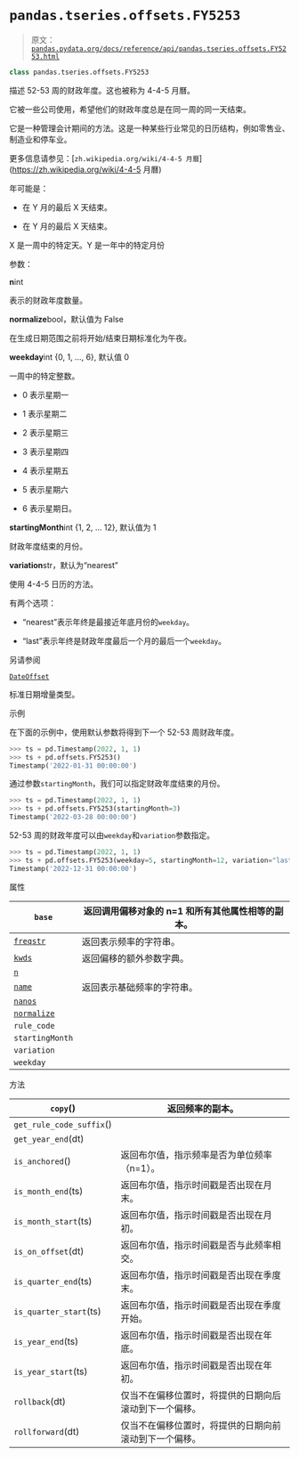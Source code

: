 # `pandas.tseries.offsets.FY5253`

> 原文：[`pandas.pydata.org/docs/reference/api/pandas.tseries.offsets.FY5253.html`](https://pandas.pydata.org/docs/reference/api/pandas.tseries.offsets.FY5253.html)

```py
class pandas.tseries.offsets.FY5253
```

描述 52-53 周的财政年度。这也被称为 4-4-5 月曆。

它被一些公司使用，希望他们的财政年度总是在同一周的同一天结束。

它是一种管理会计期间的方法。这是一种某些行业常见的日历结构，例如零售业、制造业和停车业。

更多信息请参见：[`zh.wikipedia.org/wiki/4-4-5 月曆`](https://zh.wikipedia.org/wiki/4-4-5 月曆)

年可能是：

+   在 Y 月的最后 X 天结束。

+   在 Y 月的最后 X 天结束。

X 是一周中的特定天。Y 是一年中的特定月份

参数：

**n**int

表示的财政年度数量。

**normalize**bool，默认值为 False

在生成日期范围之前将开始/结束日期标准化为午夜。

**weekday**int {0, 1, …, 6}, 默认值 0

一周中的特定整数。

+   0 表示星期一

+   1 表示星期二

+   2 表示星期三

+   3 表示星期四

+   4 表示星期五

+   5 表示星期六

+   6 表示星期日。

**startingMonth**int {1, 2, … 12}, 默认值为 1

财政年度结束的月份。

**variation**str，默认为“nearest”

使用 4-4-5 日历的方法。

有两个选项：

+   “nearest”表示年终是最接近年底月份的`weekday`。

+   “last”表示年终是财政年度最后一个月的最后一个`weekday`。

另请参阅

[`DateOffset`](https://pandas.pydata.org/docs/reference/api/pandas.tseries.offsets.DateOffset.html#pandas.tseries.offsets.DateOffset "pandas.tseries.offsets.DateOffset")

标准日期增量类型。

示例

在下面的示例中，使用默认参数将得到下一个 52-53 周财政年度。

```py
>>> ts = pd.Timestamp(2022, 1, 1)
>>> ts + pd.offsets.FY5253()
Timestamp('2022-01-31 00:00:00') 
```

通过参数`startingMonth`，我们可以指定财政年度结束的月份。

```py
>>> ts = pd.Timestamp(2022, 1, 1)
>>> ts + pd.offsets.FY5253(startingMonth=3)
Timestamp('2022-03-28 00:00:00') 
```

52-53 周的财政年度可以由`weekday`和`variation`参数指定。

```py
>>> ts = pd.Timestamp(2022, 1, 1)
>>> ts + pd.offsets.FY5253(weekday=5, startingMonth=12, variation="last")
Timestamp('2022-12-31 00:00:00') 
```

属性

| `base` | 返回调用偏移对象的 n=1 和所有其他属性相等的副本。 |
| --- | --- |
| [`freqstr`](https://pandas.pydata.org/docs/reference/api/pandas.tseries.offsets.FY5253.freqstr.html#pandas.tseries.offsets.FY5253.freqstr "pandas.tseries.offsets.FY5253.freqstr") | 返回表示频率的字符串。 |
| [`kwds`](https://pandas.pydata.org/docs/reference/api/pandas.tseries.offsets.FY5253.kwds.html#pandas.tseries.offsets.FY5253.kwds "pandas.tseries.offsets.FY5253.kwds") | 返回偏移的额外参数字典。 |
| [`n`](https://pandas.pydata.org/docs/reference/api/pandas.tseries.offsets.FY5253.n.html#pandas.tseries.offsets.FY5253.n "pandas.tseries.offsets.FY5253.n") |  |
| [`name`](https://pandas.pydata.org/docs/reference/api/pandas.tseries.offsets.FY5253.name.html#pandas.tseries.offsets.FY5253.name "pandas.tseries.offsets.FY5253.name") | 返回表示基础频率的字符串。 |
| [`nanos`](https://pandas.pydata.org/docs/reference/api/pandas.tseries.offsets.FY5253.nanos.html#pandas.tseries.offsets.FY5253.nanos "pandas.tseries.offsets.FY5253.nanos") |  |
| [`normalize`](https://pandas.pydata.org/docs/reference/api/pandas.tseries.offsets.FY5253.normalize.html#pandas.tseries.offsets.FY5253.normalize "pandas.tseries.offsets.FY5253.normalize") |  |
| `rule_code` |  |
| `startingMonth` |  |
| `variation` |  |
| `weekday` |  |

方法

| `copy`() | 返回频率的副本。 |
| --- | --- |
| `get_rule_code_suffix`() |  |
| `get_year_end`(dt) |  |
| `is_anchored`() | 返回布尔值，指示频率是否为单位频率（n=1）。 |
| `is_month_end`(ts) | 返回布尔值，指示时间戳是否出现在月末。 |
| `is_month_start`(ts) | 返回布尔值，指示时间戳是否出现在月初。 |
| `is_on_offset`(dt) | 返回布尔值，指示时间戳是否与此频率相交。 |
| `is_quarter_end`(ts) | 返回布尔值，指示时间戳是否出现在季度末。 |
| `is_quarter_start`(ts) | 返回布尔值，指示时间戳是否出现在季度开始。 |
| `is_year_end`(ts) | 返回布尔值，指示时间戳是否出现在年底。 |
| `is_year_start`(ts) | 返回布尔值，指示时间戳是否出现在年初。 |
| `rollback`(dt) | 仅当不在偏移位置时，将提供的日期向后滚动到下一个偏移。 |
| `rollforward`(dt) | 仅当不在偏移位置时，将提供的日期向前滚动到下一个偏移。 |
